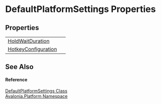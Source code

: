 # DefaultPlatformSettings Properties




## Properties
<table>
<tr>
<td><a href="P_Avalonia_Platform_DefaultPlatformSettings_HoldWaitDuration">HoldWaitDuration</a></td>
<td> </td>
</tr>
<tr>
<td><a href="P_Avalonia_Platform_DefaultPlatformSettings_HotkeyConfiguration">HotkeyConfiguration</a></td>
<td> </td>
</tr>
</table>

## See Also


#### Reference
<a href="T_Avalonia_Platform_DefaultPlatformSettings">DefaultPlatformSettings Class</a>  
<a href="N_Avalonia_Platform">Avalonia.Platform Namespace</a>  
